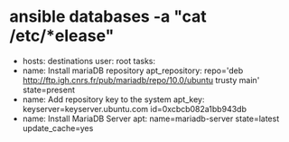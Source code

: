 # ansible databases -a "cat /etc/*elease"
- hosts: destinations
  user: root
  tasks:
- name: Install mariaDB repository
  apt_repository: repo='deb http://ftp.igh.cnrs.fr/pub/mariadb/repo/10.0/ubuntu trusty main' state=present
- name: Add repository key to the system
  apt_key: keyserver=keyserver.ubuntu.com id=0xcbcb082a1bb943db
- name: Install MariaDB Server
  apt: name=mariadb-server state=latest update_cache=yes
